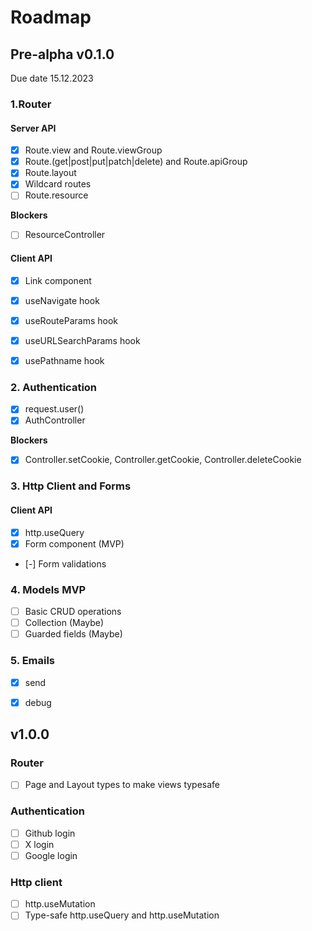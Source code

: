 # Roadmap

## Pre-alpha v0.1.0 
Due date 15.12.2023

### 1.Router

#### Server API

- [x] Route.view and Route.viewGroup
- [x] Route.(get|post|put|patch|delete) and Route.apiGroup
- [x] Route.layout
- [x] Wildcard routes
- [ ] Route.resource

**Blockers**
- [ ] ResourceController

#### Client API

- [x] Link component
- [x] useNavigate hook
- [x] useRouteParams hook
- [x] useURLSearchParams hook
- [x] usePathname hook


### 2. Authentication 

- [x] request.user()
- [x] AuthController

**Blockers**
- [x] Controller.setCookie, Controller.getCookie, Controller.deleteCookie


### 3. Http Client and Forms

#### Client API

- [x] http.useQuery
- [x] Form component (MVP)
- [-] Form validations


### 4. Models MVP

- [ ] Basic CRUD operations
- [ ] Collection (Maybe)
- [ ] Guarded fields (Maybe)

### 5. Emails

- [x] send
- [x] debug


## v1.0.0

### Router 
- [ ] Page<Path> and Layout<Path> types to make views typesafe

### Authentication
- [ ] Github login
- [ ] X login
- [ ] Google login

### Http client
- [ ] http.useMutation
- [ ] Type-safe http.useQuery and http.useMutation

